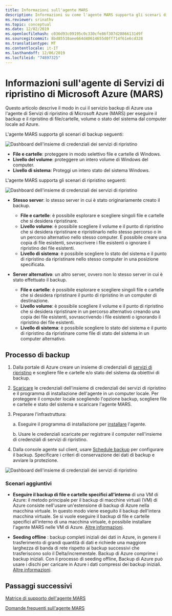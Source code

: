 ```yaml
---
title: Informazioni sull'agente MARS
description: Informazioni su come l'agente MARS supporta gli scenari di backup
ms.reviewer: srinathv
ms.topic: conceptual
ms.date: 12/02/2019
ms.openlocfilehash: c036d93c09195c0c330cfe86f307d28866131d9f
ms.sourcegitcommit: 8bd85510aee664d40614655d0ff714f61e6cd328
ms.translationtype: MT
ms.contentlocale: it-IT
ms.lasthandoff: 12/06/2019
ms.locfileid: "74897325"
---
```

# <a name="about-the-microsoft-azure-recovery-services-mars-agent"></a>Informazioni sull'agente di Servizi di ripristino di Microsoft Azure (MARS)

Questo articolo descrive il modo in cui il servizio backup di Azure usa l'agente di Servizi di ripristino di Microsoft Azure (MARS) per eseguire il backup e il ripristino di file/cartelle, volume o stato del sistema dal computer locale ad Azure.

L'agente MARS supporta gli scenari di backup seguenti:

![Dashboard dell'insieme di credenziali dei servizi di ripristino](./media/backup-try-azure-backup-in-10-mins/backup-scenarios.png)

- **File e cartelle**: proteggere in modo selettivo file e cartelle di Windows.
- **Livello del volume**: proteggere un intero volume di Windows del computer.
- **Livello di sistema**: Proteggi un intero stato del sistema Windows.

L'agente MARS supporta gli scenari di ripristino seguenti:

![Dashboard dell'insieme di credenziali dei servizi di ripristino](./media/backup-try-azure-backup-in-10-mins/restore-scenarios.png)

-   **Stesso server**: lo stesso server in cui è stato originariamente creato il backup.
    -    **File e cartelle**: è possibile esplorare e scegliere singoli file e cartelle che si desidera ripristinare.
    -    **Livello volume**: è possibile scegliere il volume e il punto di ripristino che si desidera ripristinare e ripristinarlo nello stesso percorso o in un percorso alternativo nello stesso computer.  È possibile creare una copia di file esistenti, sovrascrivere i file esistenti o ignorare il ripristino dei file esistenti.
    -    **Livello di sistema**: è possibile scegliere lo stato del sistema e il punto di ripristino da ripristinare nello stesso computer in una posizione specificata.


-   **Server alternativo**: un altro server, ovvero non lo stesso server in cui è stato effettuato il backup.
    -    **File e cartelle**: è possibile esplorare e scegliere singoli file e cartelle che si desidera ripristinare il punto di ripristino in un computer di destinazione.
    -    **Livello volume**: è possibile scegliere il volume e il punto di ripristino che si desidera ripristinare in un percorso alternativo creando una copia dei file esistenti, sovrascrivendo i file esistenti o ignorando il ripristino dei file esistenti.
    -    **Livello di sistema**: è possibile scegliere lo stato del sistema e il punto di ripristino da ripristinare come file di stato del sistema in un computer alternativo.

## <a name="backup-process"></a>Processo di backup

1.  Dalla portale di Azure creare un insieme di credenziali di [servizi di ripristino](https://docs.microsoft.com/azure/backup/backup-configure-vault#create-a-recovery-services-vault) e scegliere file e cartelle e/o stato del sistema da obiettivi di backup.
2.  [Scaricare](https://docs.microsoft.com/azure/backup/backup-configure-vault#download-the-mars-agent) le credenziali dell'insieme di credenziali dei servizi di ripristino e il programma di installazione dell'agente in un computer locale. Per proteggere il computer locale scegliendo l'opzione backup, scegliere file e cartelle e stato del sistema e scaricare l'agente MARS.
3.  Preparare l'infrastruttura:

    a.    Eseguire il programma di installazione per [installare](https://docs.microsoft.com/azure/backup/backup-configure-vault#install-and-register-the-agent) l'agente.

    b.  Usare le credenziali scaricate per registrare il computer nell'insieme di credenziali di servizi di ripristino.
4.  Dalla console agente sul client, usare [Schedule backup](https://docs.microsoft.com/azure/backup/backup-configure-vault#create-a-backup-policy) per configurare il backup. Specificare i criteri di conservazione dei dati di backup e avviare la protezione.

![Dashboard dell'insieme di credenziali dei servizi di ripristino](./media/backup-try-azure-backup-in-10-mins/backup-process.png)


### <a name="additional-scenarios"></a>Scenari aggiuntivi
-   **Eseguire il backup di file e cartelle specifici all'interno** di una VM di Azure: il metodo principale per il backup di macchine virtuali (VM) di Azure consiste nell'usare un'estensione di backup di Azure nella macchina virtuale. In questo modo viene eseguito il backup dell'intera macchina virtuale. Se si vuole eseguire il backup di file e cartelle specifici all'interno di una macchina virtuale, è possibile installare l'agente MARS nelle VM di Azure. [Altre informazioni](https://docs.microsoft.com/azure/backup/backup-architecture#architecture-built-in-azure-vm-backup).

-   **Seeding offline** : backup completi iniziali dei dati in Azure, in genere il trasferimento di grandi quantità di dati e richiede una maggiore larghezza di banda di rete rispetto ai backup successivi che trasferiscono solo il Delta/incrementale. Backup di Azure comprime i backup iniziali. Con il processo di seeding offline, Backup di Azure può usare i dischi per caricare in Azure i dati compressi dei backup iniziali. [Altre informazioni](https://docs.microsoft.com/azure/backup/backup-azure-backup-server-import-export-).


## <a name="next-steps"></a>Passaggi successivi
[Matrice di supporto dell'agente MARS](https://docs.microsoft.com/azure/backup/backup-support-matrix-mars-agent)

[Domande frequenti sull'agente MARS](https://docs.microsoft.com/azure/backup/backup-azure-file-folder-backup-faq)
